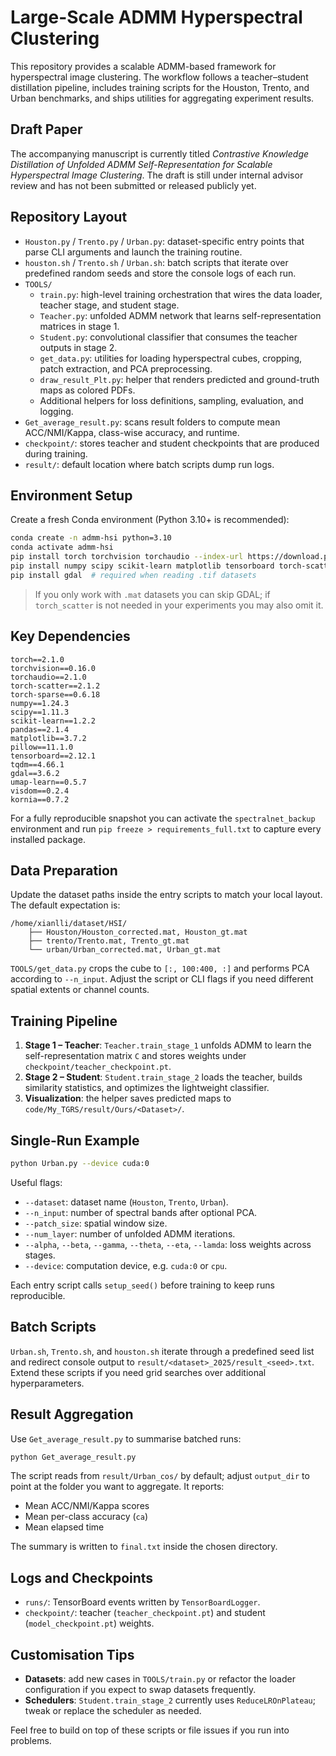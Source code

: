 # Large-Scale ADMM Hyperspectral Clustering

This repository provides a scalable ADMM-based framework for hyperspectral image clustering. The workflow follows a teacher–student distillation pipeline, includes training scripts for the Houston, Trento, and Urban benchmarks, and ships utilities for aggregating experiment results.

## Draft Paper

The accompanying manuscript is currently titled *Contrastive Knowledge Distillation of Unfolded ADMM Self-Representation for Scalable Hyperspectral Image Clustering*. The draft is still under internal advisor review and has not been submitted or released publicly yet.

## Repository Layout

- `Houston.py` / `Trento.py` / `Urban.py`: dataset-specific entry points that parse CLI arguments and launch the training routine.
- `houston.sh` / `Trento.sh` / `Urban.sh`: batch scripts that iterate over predefined random seeds and store the console logs of each run.
- `TOOLS/`
  - `train.py`: high-level training orchestration that wires the data loader, teacher stage, and student stage.
  - `Teacher.py`: unfolded ADMM network that learns self-representation matrices in stage 1.
  - `Student.py`: convolutional classifier that consumes the teacher outputs in stage 2.
  - `get_data.py`: utilities for loading hyperspectral cubes, cropping, patch extraction, and PCA preprocessing.
  - `draw_result_Plt.py`: helper that renders predicted and ground-truth maps as colored PDFs.
  - Additional helpers for loss definitions, sampling, evaluation, and logging.
- `Get_average_result.py`: scans result folders to compute mean ACC/NMI/Kappa, class-wise accuracy, and runtime.
- `checkpoint/`: stores teacher and student checkpoints that are produced during training.
- `result/`: default location where batch scripts dump run logs.

## Environment Setup

Create a fresh Conda environment (Python 3.10+ is recommended):

```bash
conda create -n admm-hsi python=3.10
conda activate admm-hsi
pip install torch torchvision torchaudio --index-url https://download.pytorch.org/whl/cu118
pip install numpy scipy scikit-learn matplotlib tensorboard torch-scatter
pip install gdal  # required when reading .tif datasets
```

> If you only work with `.mat` datasets you can skip GDAL; if `torch_scatter` is not needed in your experiments you may also omit it.

## Key Dependencies

```text
torch==2.1.0
torchvision==0.16.0
torchaudio==2.1.0
torch-scatter==2.1.2
torch-sparse==0.6.18
numpy==1.24.3
scipy==1.11.3
scikit-learn==1.2.2
pandas==2.1.4
matplotlib==3.7.2
pillow==11.1.0
tensorboard==2.12.1
tqdm==4.66.1
gdal==3.6.2
umap-learn==0.5.7
visdom==0.2.4
kornia==0.7.2
```

For a fully reproducible snapshot you can activate the `spectralnet_backup` environment and run `pip freeze > requirements_full.txt` to capture every installed package.

## Data Preparation

Update the dataset paths inside the entry scripts to match your local layout. The default expectation is:

```
/home/xianlli/dataset/HSI/
    ├── Houston/Houston_corrected.mat, Houston_gt.mat
    ├── trento/Trento.mat, Trento_gt.mat
    └── urban/Urban_corrected.mat, Urban_gt.mat
```

`TOOLS/get_data.py` crops the cube to `[:, 100:400, :]` and performs PCA according to `--n_input`. Adjust the script or CLI flags if you need different spatial extents or channel counts.

## Training Pipeline

1. **Stage 1 – Teacher**: `Teacher.train_stage_1` unfolds ADMM to learn the self-representation matrix `C` and stores weights under `checkpoint/teacher_checkpoint.pt`.
2. **Stage 2 – Student**: `Student.train_stage_2` loads the teacher, builds similarity statistics, and optimizes the lightweight classifier.
3. **Visualization**: the helper saves predicted maps to `code/My_TGRS/result/Ours/<Dataset>/`.

## Single-Run Example

```bash
python Urban.py --device cuda:0
```

Useful flags:

- `--dataset`: dataset name (`Houston`, `Trento`, `Urban`).
- `--n_input`: number of spectral bands after optional PCA.
- `--patch_size`: spatial window size.
- `--num_layer`: number of unfolded ADMM iterations.
- `--alpha`, `--beta`, `--gamma`, `--theta`, `--eta`, `--lamda`: loss weights across stages.
- `--device`: computation device, e.g. `cuda:0` or `cpu`.

Each entry script calls `setup_seed()` before training to keep runs reproducible.

## Batch Scripts

`Urban.sh`, `Trento.sh`, and `houston.sh` iterate through a predefined seed list and redirect console output to `result/<dataset>_2025/result_<seed>.txt`. Extend these scripts if you need grid searches over additional hyperparameters.

## Result Aggregation

Use `Get_average_result.py` to summarise batched runs:

```bash
python Get_average_result.py
```

The script reads from `result/Urban_cos/` by default; adjust `output_dir` to point at the folder you want to aggregate. It reports:

- Mean ACC/NMI/Kappa scores
- Mean per-class accuracy (`ca`)
- Mean elapsed time

The summary is written to `final.txt` inside the chosen directory.

## Logs and Checkpoints

- `runs/`: TensorBoard events written by `TensorBoardLogger`.
- `checkpoint/`: teacher (`teacher_checkpoint.pt`) and student (`model_checkpoint.pt`) weights.

## Customisation Tips

- **Datasets**: add new cases in `TOOLS/train.py` or refactor the loader configuration if you expect to swap datasets frequently.
- **Schedulers**: `Student.train_stage_2` currently uses `ReduceLROnPlateau`; tweak or replace the scheduler as needed.
  
Feel free to build on top of these scripts or file issues if you run into problems.
